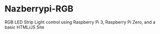 # Nazberrypi-RGB
RGB LED Strip Light control using Raspberry Pi 3, Raspberry Pi Zero, and a basic HTML/JS Site
